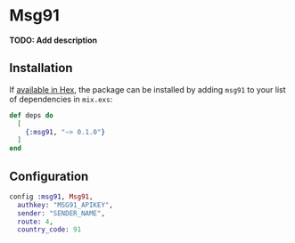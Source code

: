 # Msg91

**TODO: Add description**

## Installation

If [available in Hex](https://hex.pm/docs/publish), the package can be installed
by adding `msg91` to your list of dependencies in `mix.exs`:

```elixir
def deps do
  [
    {:msg91, "~> 0.1.0"}
  ]
end
```

## Configuration

```elixir
config :msg91, Msg91,
  authkey: "MSG91_APIKEY",
  sender: "SENDER_NAME",
  route: 4,
  country_code: 91
```

